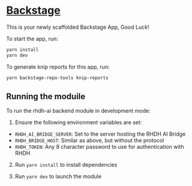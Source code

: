 # [Backstage](https://backstage.io)

This is your newly scaffolded Backstage App, Good Luck!

To start the app, run:

```sh
yarn install
yarn dev
```

To generate knip reports for this app, run:

```sh
yarn backstage-repo-tools knip-reports
```

## Running the moduile

To run the rhdh-ai backend module in development mode:

1. Ensure the following environment variables are set:

- `RHDH_AI_BRIDGE_SERVER`: Set to the server hosting the RHDH AI Bridge
- `RHDH_BRIDGE_HOST`: Similar as above, but without the protocol
- `RHDH_TOKEN`: Any 8 character password to use for authentication with RHDH

2. Run `yarn install` to install dependencies

3. Run `yarn dev` to launch the module
